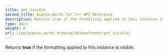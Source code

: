```yaml
---
title: get_Visible
second_title: Aspose.Words for C++ API Reference
description: Returns true if the formatting applied to this instance is visible. 
type: docs
weight: 0
url: /cpp/aspose.words.drawing/shadowformat/get_visible/
---
```


Returns **true** if the formatting applied to this instance is visible. 

